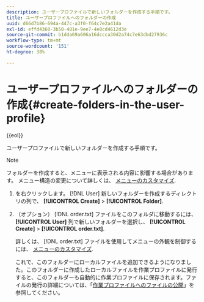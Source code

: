 ```yaml
---
description: ユーザープロファイルで新しいフォルダーを作成する手順です。
title: ユーザープロファイルへのフォルダーの作成
uuid: d66d7b86-694a-447c-a3f0-f64c7e2a41da
exl-id: effd4360-3b50-481e-9ee7-4e8cd4612d3e
source-git-commit: b1dda69a606a16dccca30d2a74c7e63dbd27936c
workflow-type: tm+mt
source-wordcount: '151'
ht-degree: 38%

---
```


# ユーザープロファイルへのフォルダーの作成{#create-folders-in-the-user-profile}

{{eol}}

ユーザープロファイルで新しいフォルダーを作成する手順です。

>[!NOTE]
>
>フォルダーを作成すると、メニューに表示される内容に影響する場合があります。 メニュー構造の変更について詳しくは、 [メニューのカスタマイズ](../../../../home/c-get-started/c-intf-anlys-ftrs/c-ctm-menus/c-ctm-menus.md#concept-93d4c09cb7f34cd293b7b64fba1cf894).

1. を右クリックします。 [!DNL User] 新しいフォルダーを作成するディレクトリの列で、 **[!UICONTROL Create]** > **[!UICONTROL Folder]**.
1. （オプション） [!DNL order.txt] ファイルをこのフォルダに移動するには、 **[!UICONTROL User]** 列で新しいフォルダーを選択し、 **[!UICONTROL Create]** > **[!UICONTROL order.txt]**.

   詳しくは、 [!DNL order.txt] ファイルを使用してメニューの外観を制御するには、 [メニューのカスタマイズ](../../../../home/c-get-started/c-intf-anlys-ftrs/c-ctm-menus/c-ctm-menus.md#concept-93d4c09cb7f34cd293b7b64fba1cf894).

   これで、このフォルダーにローカルファイルを追加できるようになりました。このフォルダーに作成したローカルファイルを作業プロファイルに発行すると、このフォルダーも自動的に作業プロファイルに保存されます。ファイルの発行の詳細については、「[作業プロファイルへのファイルの公開](../../../../home/c-get-started/c-admin-intrf/c-prof-mgr/t-pub-files-wkg-prof.md#task-a0106e010c834d16bd60eef4721b6af9)」を参照してください。
